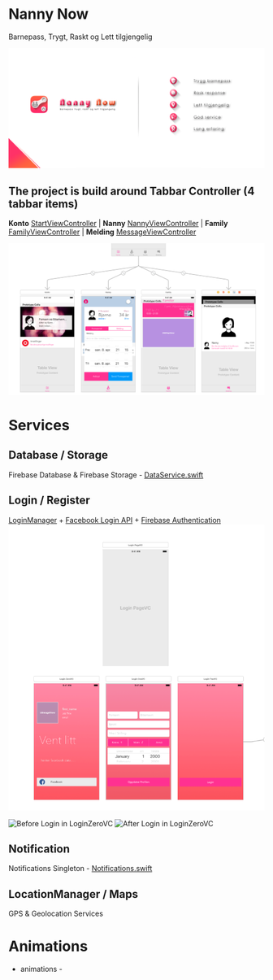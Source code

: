 
# Nanny Now
Barnepass, Trygt, Raskt og Lett tilgjengelig

![Presentasjon av Nanny Now](https://github.com/bjarnet3/Nanny-Now/blob/master/Nanny%20Now/Library/Assets.xcassets/_presentation.imageset/presentation.png)  

## The project is build around Tabbar Controller (4 tabbar items)
**Konto** [StartViewController](https://github.com/bjarnet3/Nanny-Now/blob/master/Nanny%20Now/Controllers/StartViewController.swift) | **Nanny** [NannyViewController](https://github.com/bjarnet3/Nanny-Now/blob/master/Nanny%20Now/Controllers/NannyViewController.swift) | **Family** [FamilyViewController](https://github.com/bjarnet3/Nanny-Now/blob/master/Nanny%20Now/Controllers/FamilyViewController.swift) | **Melding** [MessageViewController](https://github.com/bjarnet3/Nanny-Now/blob/master/Nanny%20Now/Controllers/MessageViewController.swift)


![Tabbar in Main.storyboard](https://github.com/bjarnet3/Nanny-Now/blob/master/Nanny%20Now/Library/Assets.xcassets/_Tabbar.imageset/Tabbar.png)


# Services

## Database / Storage
Firebase Database & Firebase Storage - [DataService.swift](https://github.com/bjarnet3/Nanny-Now/blob/master/Nanny%20Now/Services/DataService.swift)

## Login / Register
[LoginManager](https://github.com/bjarnet3/Nanny-Now/tree/master/Nanny%20Now/Controllers/LoginViewController) + [Facebook Login API](https://github.com/bjarnet3/Nanny-Now/blob/master/Nanny%20Now/Controllers/LoginViewController/LoginZeroVC.swift) + [Firebase Authentication](https://github.com/bjarnet3/Nanny-Now/blob/master/Nanny%20Now/Services/DataService.swift)
![LoginViewControllers in Nanny Now](https://github.com/bjarnet3/Nanny-Now/blob/master/Nanny%20Now/Library/Assets.xcassets/_LoginPageVC.imageset/LoginPageVC.png)

![Before Login in LoginZeroVC](https://github.com/bjarnet3/Nanny-Now/blob/master/Nanny%20Now/Library/Assets.xcassets/__LoginPageVC_SignedOut.imageset/LoginPageVC_SignedOut.png)
![After Login in LoginZeroVC](https://github.com/bjarnet3/Nanny-Now/blob/master/Nanny%20Now/Library/Assets.xcassets/__LoginZeroVC.imageset/LoginZeroVC.png)

## Notification
Notifications Singleton - [Notifications.swift](https://github.com/bjarnet3/Nanny-Now/blob/master/Nanny%20Now/Services/Nofitications.swift)

## LocationManager / Maps
GPS & Geolocation Services

# Animations
- animations -
